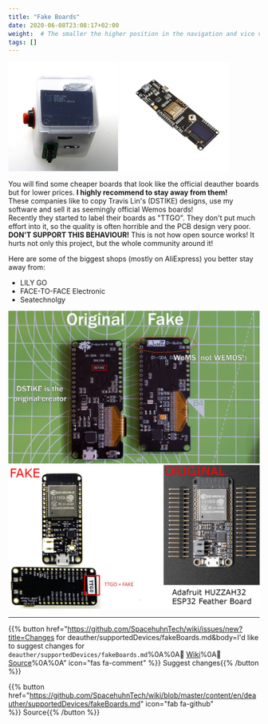 ```yaml
---
title: "Fake Boards"
date: 2020-06-08T23:08:17+02:00
weight:  # The smaller the higher position in the navigation and vice versa
tags: []
---
```


![Fake WEMOS Board 1](/media/deauther/fake_wemos_1.jpg?height=200px)
![Fake WEMOS Board 2](/media/deauther/fake_wemos_2.jpg?height=200px)

You will find some cheaper boards that look like the official deauther boards but for lower prices. **I highly recommend to stay away from them!**  
These companies like to copy Travis Lin's (DSTIKE) designs, use my software and sell it as seemingly official Wemos boards!  
Recently they started to label their boards as "TTGO". They don't put much effort into it, so the quality is often horrible and the PCB design very poor.  
**DON'T SUPPORT THIS BEHAVIOUR!**  This is not how open source works! It hurts not only this project, but the whole community around it!  

Here are some of the biggest shops (mostly on AliExpress) you better stay away from:  
- LILY GO 
- FACE-TO-FACE Electronic
- Seatechnolgy

![Fake WEMOS Board 3](/media/deauther/fake_wemos_3.jpg?height=400px)
![Fake WEMOS Board 4](/media/deauther/fake_wemos_4.jpg?height=400px)

---

{{% button href="https://github.com/SpacehuhnTech/wiki/issues/new?title=Changes for deauther/supportedDevices/fakeBoards.md&body=I'd like to suggest changes for `deauther/supportedDevices/fakeBoards.md`%0A%0A:link: [Wiki](https://spacehuhn.wiki/deauther/supportedDevices/fakeBoards)%0A:link: [Source](https://github.com/SpacehuhnTech/wiki/blob/master/content/en/deauther/supportedDevices/fakeBoards.md)%0A%0A<!-- Describe your desired changes -->" icon="fas fa-comment" %}}&nbsp;Suggest changes{{% /button %}}

{{% button href="https://github.com/SpacehuhnTech/wiki/blob/master/content/en/deauther/supportedDevices/fakeBoards.md" icon="fab fa-github" %}}&nbsp;Source{{% /button %}}